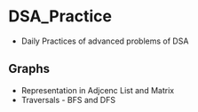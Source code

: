 # DSA_Practice
- Daily Practices of advanced problems of DSA
## Graphs
- Representation in Adjcenc List and Matrix
- Traversals - BFS and DFS
